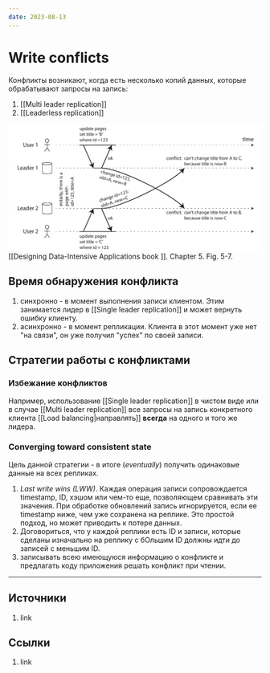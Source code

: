 ```yaml
---
date: 2023-08-13
---
```

# Write conflicts

Конфликты возникают, когда есть несколько копий данных, которые обрабатывают запросы на запись:

1. [[Multi leader replication]]
1. [[Leaderless replication]]

![Write conflict example](../Images/Write%20conflicts.png) [[Designing Data-Intensive Applications book ]]. Chapter 5. Fig. 5-7.

## Время обнаружения конфликта

1. синхронно - в момент выполнения записи клиентом. Этим занимается лидер в [[Single leader replication]] и может вернуть ошибку клиенту.
1. асинхронно - в момент репликации. Клиента в этот момент уже нет "на связи", он уже получил "успех" по своей записи.

## Стратегии работы с конфликтами

### Избежание конфликтов

Например, использование [[Single leader replication]] в чистом виде или в случае [[Multi leader replication]] все запросы на запись конкретного клиента [[Load balancing|направлять]] **всегда** на одного и того же лидера.

### Converging toward consistent state

Цель данной стратегии - в итоге (*eventually*) получить одинаковые данные на всех репликах.

1. *Last write wins (LWW)*. Каждая операция записи сопровождается timestamp, ID, хэшом или чем-то еще, позволяющем сравнивать эти значения. При обработке обновлений запись игнорируется, если ее timestamp ниже, чем уже сохранена на реплике. Это простой подход, но может приводить к потере данных.
1. Договориться, что у каждой реплики есть ID и записи, которые сделаны изначально на реплику с бОльшим ID должны идти до записей с меньшим ID.
1. записывать всею имеющуюся информацию о конфликте и предлагать коду приложения решать конфликт при чтении.

---

## Источники

1. link

## Ссылки

1. link
